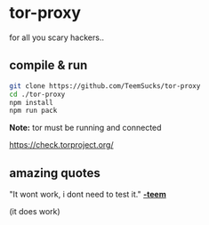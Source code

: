 # tor-proxy

for all you scary hackers..

## compile & run
```sh
git clone https://github.com/TeemSucks/tor-proxy
cd ./tor-proxy
npm install
npm run pack
```

**Note:** tor must be running and connected

https://check.torproject.org/

## amazing quotes
"It wont work, i dont need to test it." **[-teem](https://github.com/teemsploit)**

(it does work)
